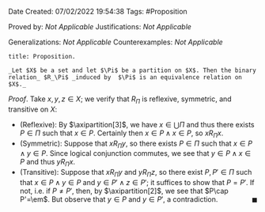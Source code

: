 <div class="topSpace"></div>

Date Created: 07/02/2022 19:54:38
Tags: #Proposition

Proved by: _Not Applicable_
Justifications: _Not Applicable_

Generalizations: _Not Applicable_
Counterexamples: _Not Applicable_

``` ad-Proposition
title: Proposition.

_Let $X$ be a set and let $\Pi$ be a partition on $X$. Then the binary relation_ $R_\Pi$ _induced by  $\Pi$ is an equivalence relation on $X$._

```

_Proof_. Take $x,y,z\in X$; we verify that $R_\Pi$ is reflexive, symmetric, and transitive on $X$:
* (Reflexive): By $\axipartition[3]$, we have $x\in\bigcup\Pi$ and thus there exists $P\in\Pi$ such that $x\in P$. Certainly then $x\in P\land x\in P$, so $xR_\Pi x$.
* (Symmetric): Suppose that $xR_\Pi y$, so there exists $P\in\Pi$ such that $x\in P\land y\in P$. Since logical conjunction commutes, we see that $y\in P\land x\in P$ and thus $yR_\Pi x$.
* (Transitive): Suppose that $xR_\Pi y$ and $yR_\Pi z$, so there exist $P,P'\in\Pi$ such that $x\in P\land y\in P$ and $y\in P'\land z\in P'$; it suffices to show that $P=P'$. If not, i.e. if $P\neq P'$, then, by $\axipartition[2]$, we see that $P\cap P'=\em$. But observe that $y\in P$ and $y\in P'$, a contradiction.<span style="float:right;">$\blacksquare$</span>
